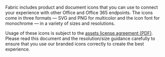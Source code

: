 Fabric includes product and document icons that you can use to connect your experience with other Office and Office 365 endpoints. The icons come in three formats — SVG and PNG for multicolor and the icon font for monochrome — in a variety of sizes and resolutions.

Usage of these icons is subject to the [assets license agreement (PDF)](https://aka.ms/fabric-assets-license). Please read this document and the resolution/size guidance carefully to ensure that you use our branded icons correctly to create the best experience.

